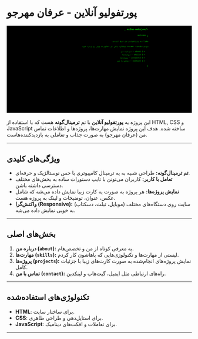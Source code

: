 # پورتفولیو آنلاین - عرفان مهرجو

![پورتفولیو](assets/screenshot.png) <!-- اگه عکس از پروژه داری، اینجا قرار بده -->

این پروژه یه **پورتفولیو آنلاین** با تم **ترمینال‌گونه** هست که با استفاده از HTML, CSS و JavaScript ساخته شده. هدف این پروژه نمایش مهارت‌ها، پروژه‌ها و اطلاعات تماس من (عرفان مهرجو) به صورت جذاب و تعاملی به بازدیدکننده‌هاست.

---

## ویژگی‌های کلیدی

- **تم ترمینال‌گونه:** طراحی شبیه به یه ترمینال کامپیوتری با حس نوستالژیک و حرفه‌ای.
- **تعامل با کاربر:** کاربران می‌تونن با تایپ دستورات ساده به بخش‌های مختلف دسترسی داشته باشن.
- **نمایش پروژه‌ها:** هر پروژه به صورت یه کارت زیبا نمایش داده می‌شه که شامل عکس، عنوان، توضیحات و لینک به پروژه هست.
- **واکنش‌گرا (Responsive):** سایت روی دستگاه‌های مختلف (موبایل، تبلت، دسکتاپ) به خوبی نمایش داده می‌شه.

---

## بخش‌های اصلی

1. **درباره من (`about`):** یه معرفی کوتاه از من و تخصص‌هام.
2. **مهارت‌ها (`skills`):** لیستی از مهارت‌ها و تکنولوژی‌هایی که باهاشون کار کردم.
3. **پروژه‌ها (`projects`):** نمایش پروژه‌های انجام‌شده به صورت کارت‌های زیبا با جزئیات کامل.
4. **تماس با من (`contact`):** راه‌های ارتباطی مثل ایمیل، گیت‌هاب و لینکدین.

---

## تکنولوژی‌های استفاده‌شده

- **HTML**: برای ساختار سایت.
- **CSS**: برای استایل‌دهی و طراحی ظاهری.
- **JavaScript**: برای تعاملات و افکت‌های دینامیک.

---

